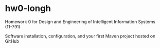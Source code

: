 # hw0-longh
Homework 0 for Design and Engineering of Intelligent Information Systems (11-791)

Software installation, configuration, and your first Maven project hosted on GitHub
